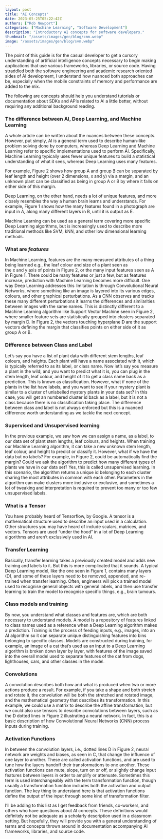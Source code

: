 ```yaml
---
layout: post
title: "AI Concepts"
date: 2023-05-25T05:22:42Z
authors: ["Rob Newport"]
categories: ["Machine Learning", "Software Development"]
description: "Introductory AI concepts for software developers."
thumbnail: "/assets/images/gen/blog/cnn.webp"
image: "/assets/images/gen/blog/svm.webp"
---
```


The point of this guide is for the casual developer to get a cursory understanding of artificial intelligence concepts necessary to begin making applications that use various frameworks, libraries, or source code. Having straddled both the software engineering and academic research oriented sides of AI development, I understand how nuanced both approaches can be, especially when the mobile constraints of memory and performance are added to the mix.

The following are concepts should help you understand tutorials or documentation about SDKs and APIs related to AI a little better, without requiring any additional background reading.

### The difference between AI, Deep Learning, and Machine Learning

A whole article can be written about the nuances between these concepts. However, put simply, AI is a general term used to describe human-like problem solving done by computers, whereas Deep Learning and Machine Learning refer to specific implementations used to perform AI. Specifically, Machine Learning typically uses fewer unique features to build a statistical understanding of what it sees, whereas Deep Learning uses many features.

For example, Figure 2 shows how group A and group B can be separated by leaf length and height (over 2 dimensions, x and y) via a margin, and an unknown plant can be classified as being in group A or B by where it falls on either side of this margin.

Deep Learning, on the other hand, needs a lot of unique features, and more closely resembles the way a human brain learns and understands. For example, Figure 1 shows how the many features found in a photograph are input in A, along many different layers in B, until it is output as E.

Machine Learning can be used as a general term covering more specific Deep Learning algorithms, but is increasingly used to describe more traditional methods like SVM, kNN, and other low dimensional learning methods.

### What are _features_

In Machine Learning, features are the many measured attributes of a thing being learned e.g., the leaf colour and size of a plant seen as the x and y axis of points in Figure 2, or the many input features seen as A in Figure 1. There could be many features or just a few, but as features increase, prediction with Machine Learning becomes more difficult. One way Deep Learning addresses this limitation is through Convolutional Neural Networks, where something like an image is layered into its various edges, colours, and other graphical perturbations. As a CNN observes and tracks these many different perturbations it learns the differences and similarities between images with the same names. This is distinctly different to a Machine Learning algorithm like Support Vector Machine seen in Figure 2, where smaller feature sets are statistically grouped into clusters separated by margin D. In Figure 2, the vectors touching hyperplane D are the support vectors defining the margin that classifies points on either side of it as group A or B.

### Difference between Class and Label

Let’s say you have a list of plant data with different stem lengths, leaf colours, and heights. Each plant will have a name associated with it, which is typically referred to as its label, or class name. Now let’s say you measure a plant in the wild, and you want to predict what it is, you can plug in the stem length, leaf colour, and height of it to get a class name back as a prediction. This is known as classification. However, what if none of the plants in the list have labels, and you want to see if your mystery plant is similar to a cluster of unlabelled mystery plants in your data set? In this case, you will get an numbered cluster id back as a label, but it is not a class because there is no classification taking place. The difference between class and label is not always enforced but this is a nuanced difference worth understanding as we tackle the next concept.

### Supervised and Unsupervised learning

In the previous example, we saw how we can assign a name, as a label, to our data set of plant stem lengths, leaf colours, and heights. When training our Machine Learning algorithm, it can take a new unknown stem length, leaf colour, and height to predict or classify it. However, what if we have the data but no labels? For example, in Figure 2, could be automatically find the margin? Could we ask the algorithm to predict how many different types of plants we have in our data set? Yes, this is called unsupervised learning. In this scenario, the algorithm returns a unique id belonging to each cluster sharing the most attributes in common with each other. Parameters in the algorithm can make clusters more inclusive or exclusive, and sometimes a lot of tweaking and interpretation is required to prevent too many or too few unsupervised labels.

### What is a Tensor

You have probably heard of Tensorflow, by Google. A tensor is a mathematical structure used to describe an input used in a calculation. Other structures you may have heard of include scalars, matrices, and vectors. Tensors are used “under the hood” in a lot of Deep Learning algorithms and aren’t exclusively used in AI.

### Transfer Learning

Basically, transfer learning takes a previously created model and adds new training and labels to it. But this is more complicated that it sounds. A typical Deep Learning model, like the one seen in Figure 1, contains many layers (D), and some of these layers need to be removed, appended, and re-trained when transfer learning. Often, engineers will pick a trained model used to recognise general objects with general labels, and then use transfer learning to train the model to recognise specific things, e.g., brain tumours.

### Class models and training

By now, you understand what classes and features are, which are both necessary to understand models. A model is a repository of features linked to class names used as a reference when a Deep Learning algorithm makes a prediction. Training is the process of feeding inputs, e.g., images, into an AI algorithm so it can separate unique distinguishing features into bins belonging to specific classes. Models are constructed during training, for example, an image of a cat that’s used as an input to a Deep Learning algorithm is broken down layer by layer, with features of the image saved into the overall model used to separate features of the cat from dogs, lighthouses, cars, and other classes in the model.

### Convolutions

A convolution describes both how and what is produced when two or more actions produce a result. For example, if you take a shape and both stretch and rotate it, the convolution will be both the stretched and rotated image, and the mathematical geometry that describes its transformation. In this example, we could use a matrix to describe the affine transformation, but we could also use tensors to describe convolutions between layers, such as the D dotted lines in Figure 2 illustrating a neural network. In fact, this is a basic description of how Convolutional Neural Networks (CNN) process inputs during training.

### Activation Functions

In between the convolution layers, i.e., dotted lines D in Figure 2, neural network are weights and biases, as seen in C, that change the influence of one layer to another. These are called activation functions, and are used to tune how the layers handoff their transformations to one another. These activation functions can mute, slope, turn on or off, or slightly change input features between layers in order to amplify or attenuate. Sometimes this term is used interchangeably with the term transformation function, though usually a transformation function includes both the activation and output function. The key thing to understand here is that activation functions define the output of the input through some kind of transformation filter.

I’ll be adding to this list as I get feedback from friends, co-workers, and others who have questions about AI concepts. These definitions would definitely not be adequate as a scholarly description used in a classroom setting. But hopefully, they will provide you with a general understanding of terms and concepts thrown around in documentation accompanying AI frameworks, libraries, and source code.

